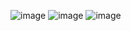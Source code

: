 ![image](https://github.com/user-attachments/assets/ae91e820-b49c-4608-8981-acfcaa3b4e71)
![image](https://github.com/user-attachments/assets/7d027653-f322-4170-b3c4-7aee5b60e485)
![image](https://github.com/user-attachments/assets/7e276ac8-b8b9-456b-89d5-b2dcbb715fc6)


